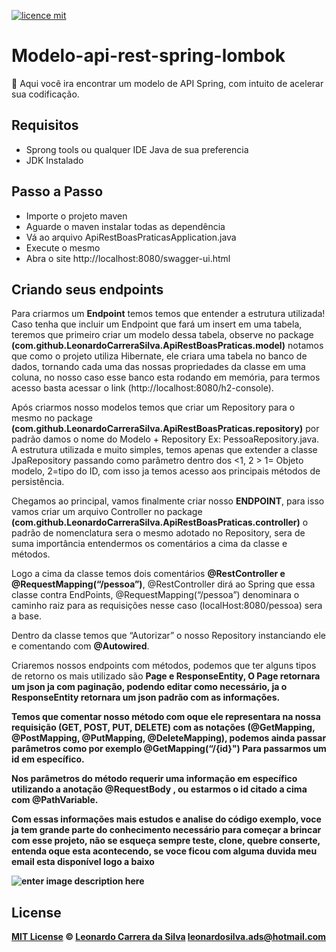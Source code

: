 [![licence mit](https://img.shields.io/badge/licence-MIT-blue.svg)](https://img.shields.io/github/license/LeonardoCarreraSilva/modelo-api-rest-spring-lombok)

# Modelo-api-rest-spring-lombok
:rocket: Aqui você ira encontrar um modelo de API Spring, com intuito de acelerar sua codificação.


## Requisitos 

 - Sprong tools ou qualquer IDE Java de sua preferencia
 - JDK Instalado

## Passo a Passo
- Importe o projeto maven
- Aguarde o maven instalar todas as dependência 
- Vá ao arquivo ApiRestBoasPraticasApplication.java
- Execute o mesmo
- Abra o site http://localhost:8080/swagger-ui.html

## Criando seus endpoints
Para criarmos um **Endpoint** temos temos que entender a estrutura utilizada!
Caso tenha que incluir um Endpoint que fará  um insert em uma tabela, teremos que primeiro criar um modelo dessa tabela,
observe no package **(com.github.LeonardoCarreraSilva.ApiRestBoasPraticas.model)** notamos que como o projeto utiliza Hibernate, ele criara uma tabela no banco de dados, tornando cada uma das nossas propriedades da classe em uma coluna, no nosso caso esse banco esta rodando em memória, para termos acesso basta acessar o link (http://localhost:8080/h2-console).

Após criarmos nosso modelos temos que criar um Repository para o mesmo no package **(com.github.LeonardoCarreraSilva.ApiRestBoasPraticas.repository)** por padrão damos o nome do Modelo + Repository Ex: PessoaRepository.java.
A estrutura utilizada e muito simples, temos apenas que extender a classe JpaRepository passando como parâmetro dentro dos  <1, 2 >  1= Objeto modelo, 2=tipo do ID, com isso ja temos acesso aos principais métodos de persistência.

Chegamos ao principal, vamos finalmente criar nosso **ENDPOINT**, para isso vamos criar um arquivo Controller no package **(com.github.LeonardoCarreraSilva.ApiRestBoasPraticas.controller)** o padrão de nomenclatura sera o mesmo adotado no Repository, sera de suma importância entendermos os comentários a cima da classe e métodos.

Logo a cima da classe temos dois comentários **@RestController e @RequestMapping(“/pessoa”)**,
@RestController dirá ao Spring que essa classe contra EndPoints, @RequestMapping(“/pessoa”) denominara o caminho raiz para as requisições nesse caso (localHost:8080/pessoa) sera a base.

Dentro da classe temos que “Autorizar” o nosso Repository instanciando ele e comentando com **@Autowired**.

Criaremos nossos endpoints com métodos, podemos que ter alguns tipos de retorno os mais utilizado são **Page<object> e ResponseEntity<object>**,
O Page retornara um json ja com paginação, podendo editar como necessário, ja o ResponseEntity retornara um json padrão com as informações.

Temos que comentar nosso método com oque ele representara na nossa requisição (GET, POST, PUT, DELETE) com as notações **(@GetMapping, @PostMapping, @PutMapping, @DeleteMapping)**, podemos ainda passar parâmetros como por exemplo **@GetMapping(“/{id}")**
Para passarmos um id em específico.

Nos parâmetros do método requerir uma informação em específico utilizando a anotação **@RequestBody** , ou estarmos o id citado a cima com **@PathVariable**.

Com essas informações mais estudos e analise do código exemplo, voce ja tem grande parte do conhecimento necessário para começar a brincar com esse projeto, não se esqueça sempre teste, clone, quebre conserte, entenda oque esta acontecendo, se voce ficou com alguma duvida meu email esta disponível logo a baixo  

![enter image description here](https://lh3.googleusercontent.com/s7IWEJltQKTIlu7rQT6Klm_mFQO5SB6dMVlqQTFimfDIjqwQCCxD1xJiFQKu3cWQxOO0Lear5030E52zyQBACDlcXPzLLxOzzmA3xnlue0wrO6KGHVlDU_0AXLKQtUJVxQAnjz_NK6vHr9ZHHMTKWdYAFLvn5euzMnVD9tNUkywuoGWhYPeIC6fpc3H_ecTaXXx9CAETwwwyzKNdlbFq1wqRls9Q-Mva0psVCFwHOb8xqcez8M_j5kiE0T4pixPuaqPzBgLHyfRt80IH6iyCRYvXarVflfYm8odPKlIaHhpNZGnNx-1POflCo9xZNjE4aKdeTk771W6ILS_R2nQxrNeGSehcGykYNnZeZCT2zh04uBgqgCzHgmZI8o_Kuu0RLmbF14x4lk8R-nq6e4Nh_ae6iWLnVrcLW1OmJgA36cgM_TREJPFBrihb43i3Z1vIUoTKVPIi75sbPp0fDpIRrlNy2SO697N-PhzAKk5EcvBReQ1G16hIA33RxBboBICHZmzoSVym-EytWQSKVElCX_MBLgknQ6VZwiER1JylouH7D6hLCAXwL5rK__1QXTfmACwRvVZt0pBfcKwVWdmvwv8iyCmFncIy5km_qmbDA62itTQ0xst7imJvU_fSRbjASJvOKY5FiN2R8D6XGr-Cd3gJhpifMB2OHbkUBydwhwBxKu-eHltesASTeS7k_SyE-RNJ4de9EyKUVKYpZlwgapnd=w1068-h582-no?authuser=0)
## License
[MIT License](https://github.com/LeonardoCarreraSilva/modelo-api-rest-spring-lombok/blob/master/LICENSE) © [Leonardo Carrera da Silva](https://www.linkedin.com/in/leonardo-carrera-da-silva) leonardosilva.ads@hotmail.com



